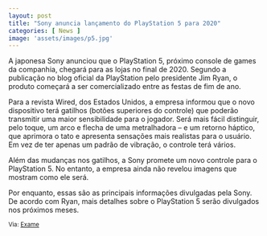 ```yaml
---
layout: post
title: "Sony anuncia lançamento do PlayStation 5 para 2020"
categories: [ News ]
image: 'assets/images/p5.jpg'
---
```


A japonesa Sony anunciou que o PlayStation 5, próximo console de games da companhia, chegará para as lojas no final de 2020. Segundo a publicação no blog oficial da PlayStation pelo presidente Jim Ryan, o produto começará a ser comercializado entre as festas de fim de ano.

Para a revista Wired, dos Estados Unidos, a empresa informou que o novo dispositivo terá gatilhos (botões superiores do controle) que poderão transmitir uma maior sensibilidade para o jogador. Será mais fácil distinguir, pelo toque, um arco e flecha de uma metralhadora – e um retorno háptico, que aprimora o tato e apresenta sensações mais realistas para o usuário. Em vez de ter apenas um padrão de vibração, o controle terá vários.

Além das mudanças nos gatilhos, a Sony promete um novo controle para o PlayStation 5.  No entanto, a empresa ainda não revelou imagens que mostram como ele será.

Por enquanto, essas são as principais informações divulgadas pela Sony. De acordo com Ryan, mais detalhes sobre o PlayStation 5 serão divulgados nos próximos meses.

<sub>

Via: [Exame](https://exame.abril.com.br/tecnologia/sony-anuncia-lancamento-do-playstation-5-para-2020/)

</sub>
